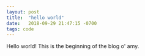 ```yaml
---
layout: post
title:  "hello world"
date:   2018-09-29 21:47:15 -0700
tags: code
---
```


<p>Hello world! This is the beginning of the blog o' amy.</p>